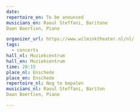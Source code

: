 ```yaml
---
date:
repertoire_en: To be anounced
musicians_en: Raoul Steffani, Baritone
Daan Boertien, Piano

organizer_url: https://www.wilminktheater.nl/nl/
tags:
  - concerts
hall_nl: Muziekcentrum
hall_en: Muziekcentrum
time: 20:15
place_nl: Enschede
place_en: Enschede
repertoire_nl: Nog te bepalen
musicians_nl: Raoul Steffani, Bariton
Daan Boertien, Piano

---
```


